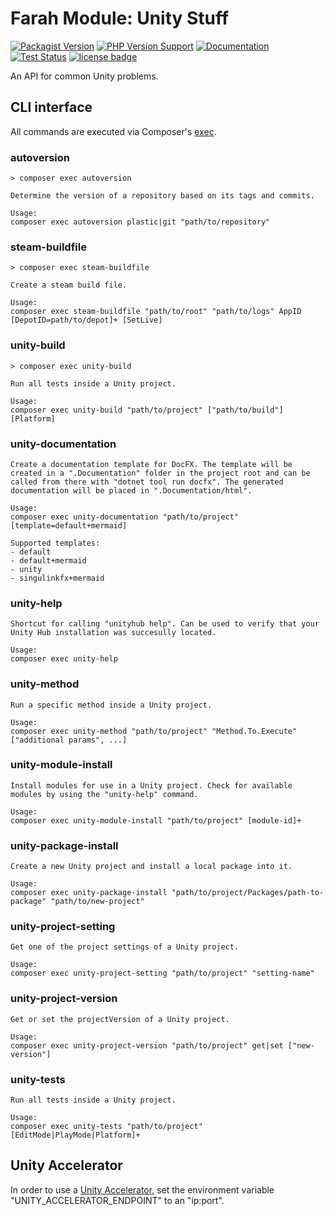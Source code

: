 # Farah Module: Unity Stuff

[![Packagist Version](https://img.shields.io/packagist/v/slothsoft/unity)](https://packagist.org/packages/slothsoft/unity)
[![PHP Version Support](https://img.shields.io/packagist/php-v/slothsoft/unity)](https://www.php.net/)
[![Documentation](https://img.shields.io/badge/docs-reference-blue.svg)](https://faulo.github.io/slothsoft-unity/)
[![Test Status](../../actions/workflows/ci-tests.yml/badge.svg)](../../actions/workflows/ci-tests.yml)
[![license badge](https://img.shields.io/badge/license-MIT-green.svg)](LICENSE)

An API for common Unity problems.

## CLI interface

All commands are executed via Composer's [exec](https://getcomposer.org/doc/03-cli.md#exec).

### autoversion

```
> composer exec autoversion

Determine the version of a repository based on its tags and commits.
    
Usage:
composer exec autoversion plastic|git "path/to/repository"
```

### steam-buildfile

```
> composer exec steam-buildfile

Create a steam build file.
    
Usage:
composer exec steam-buildfile "path/to/root" "path/to/logs" AppID [DepotID=path/to/depot]+ [SetLive]
```

### unity-build

```
> composer exec unity-build

Run all tests inside a Unity project.
    
Usage:
composer exec unity-build "path/to/project" ["path/to/build"] [Platform]
```

### unity-documentation

```
Create a documentation template for DocFX. The template will be created in a ".Documentation" folder in the project root and can be called from there with "dotnet tool run docfx". The generated documentation will be placed in ".Documentation/html".
    
Usage:
composer exec unity-documentation "path/to/project" [template=default+mermaid]

Supported templates:
- default
- default+mermaid
- unity
- singulinkfx+mermaid
```

### unity-help

```
Shortcut for calling "unityhub help". Can be used to verify that your Unity Hub installation was succesully located.
    
Usage:
composer exec unity-help
```

### unity-method

```
Run a specific method inside a Unity project.
    
Usage:
composer exec unity-method "path/to/project" "Method.To.Execute" ["additional params", ...]
```

### unity-module-install

```
Install modules for use in a Unity project. Check for available modules by using the "unity-help" command.
    
Usage:
composer exec unity-module-install "path/to/project" [module-id]+
```

### unity-package-install

```
Create a new Unity project and install a local package into it.
    
Usage:
composer exec unity-package-install "path/to/project/Packages/path-to-package" "path/to/new-project"
```

### unity-project-setting

```
Get one of the project settings of a Unity project.
    
Usage:
composer exec unity-project-setting "path/to/project" "setting-name"
```

### unity-project-version

```
Get or set the projectVersion of a Unity project.
    
Usage:
composer exec unity-project-version "path/to/project" get|set ["new-version"]
```

### unity-tests

```
Run all tests inside a Unity project.
    
Usage:
composer exec unity-tests "path/to/project" [EditMode|PlayMode|Platform]+
```

## Unity Accelerator

In order to use a [Unity Accelerator](https://docs.unity3d.com/Manual/UnityAccelerator.html), set the environment variable "UNITY_ACCELERATOR_ENDPOINT" to an "ip:port".